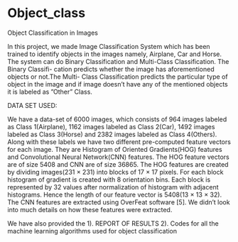 # Object_class

Object Classification in Images

In this project, we made Image Classification System which has been trained to identify objects in the images namely, Airplane, 
Car and Horse. The system can do Binary Classification and Multi-Class Classification. The Binary Classifi- cation predicts
whether the image has aforementioned objects or not.The Multi- Class Classification predicts the particular type of object in the 
image and if image doesn’t have any of the mentioned objects it is labeled as ”Other” Class.

DATA SET USED:

We have a data-set of 6000 images, which consists of 964 images labeled as Class 1(Airplane), 1162 images labeled as Class 2(Car),
1492 images labeled as Class 3(Horse) and 2382 images labeled as Class 4(Others). Along with these labels we have two different 
pre-computed feature vectors for each image. They are Histogram of Oriented Gradients(HOG) features and Convolutional 
Neural Network(CNN) features. The HOG feature vectors are of size 5408 and CNN are of size 36865.
The HOG features are created by dividing images(231 × 231) into blocks of 17 × 17 pixels. For each block histogram of gradient 
is created with 8 orientation bins. Each block is represented by 32 values after normalization of histogram with adjacent histograms.
Hence the length of our feature vector is 5408(13 × 13 × 32). The CNN features are extracted using OverFeat software [5]. 
We didn’t look into much details on how these features were extracted.

We have also provided the 1). REPORT OF RESULTS
2). Codes for all the machine learning algorithms used for object classification

